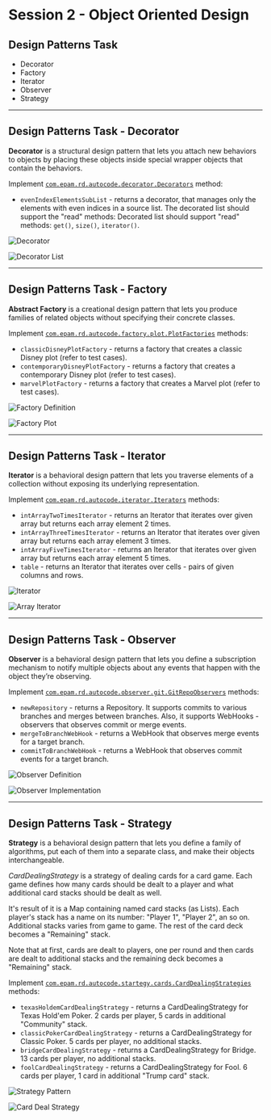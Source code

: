 # Session 2 - Object Oriented Design

## Design Patterns Task

* Decorator
* Factory
* Iterator
* Observer
* Strategy

---

## Design Patterns Task - Decorator

**Decorator** is a structural design pattern that lets you attach new behaviors to objects by placing these objects inside special wrapper objects that contain the behaviors.

Implement [`com.epam.rd.autocode.decorator.Decorators`]() method:

- `evenIndexElementsSubList` - returns a decorator, that manages only the elements with even indices in a source list. The decorated list should support the "read" methods: Decorated list should support "read" methods: `get()`, `size()`, `iterator()`.

![Decorator](./diagrams/Decorator.png)



![Decorator List](./diagrams/Decorator_List.png)

---

## Design Patterns Task - Factory

**Abstract Factory** is a creational design pattern that lets you produce families of related objects without specifying their concrete classes.

Implement [`com.epam.rd.autocode.factory.plot.PlotFactories`]() methods:

- `classicDisneyPlotFactory` - returns a factory that creates a classic Disney plot (refer to test cases).
- `contemporaryDisneyPlotFactory` - returns a factory that creates a contemporary Disney plot (refer to test cases).
- `marvelPlotFactory` - returns a factory that creates a Marvel plot (refer to test cases).

![Factory Definition](.\diagrams\Factory.png)

![Factory Plot](./diagrams/Factory_Plot.png)

<!-- This implementation has to be checked because it could be improved -->

---

## Design Patterns Task - Iterator

**Iterator** is a behavioral design pattern that lets you traverse elements of a collection without exposing its underlying representation.

Implement [`com.epam.rd.autocode.iterator.Iterators`]() methods:

- `intArrayTwoTimesIterator` - returns an Iterator that iterates over given array but returns each array element 2 times.
- `intArrayThreeTimesIterator` - returns an Iterator that iterates over given array but returns each array element 3 times.
- `intArrayFiveTimesIterator` - returns an Iterator that iterates over given array but returns each array element 5 times.
- `table` - returns an Iterator that iterates over cells - pairs of given columns and rows.

![Iterator](./diagrams/Iterator.png)

![Array Iterator](./diagrams/Iterator_Array.png)

---

## Design Patterns Task - Observer

**Observer** is a behavioral design pattern that lets you define a subscription mechanism to notify multiple objects about any events that happen with the object they’re observing.

Implement [`com.epam.rd.autocode.observer.git.GitRepoObservers`]() methods:

- `newRepository` - returns a Repository. It supports commits to various branches and merges between branches. Also, it supports WebHooks - observers that observes commit or merge events.
- `mergeToBranchWebHook` - returns a WebHook that observes merge events for a target branch.
- `commitToBranchWebHook` - returns a WebHook that observes commit events for a target branch.

![Observer Definition](./diagrams/ObserverPattern1.png)

![Observer Implementation](./diagrams/ObserverPattern.png)

---

## Design Patterns Task - Strategy

**Strategy** is a behavioral design pattern that lets you define a family of algorithms, put each of them into a separate class, and make their objects interchangeable.

*CardDealingStrategy* is a strategy of dealing cards for a card game. Each game defines how many cards should be dealt to a player and what additional card stacks should be dealt as well.

It's result of it is a Map containing named card stacks (as Lists). Each player's stack has a name on its number: "Player 1", "Player 2", an so on. Additional stacks varies from game to game. The rest of the card deck becomes a "Remaining" stack.

Note that at first, cards are dealt to players, one per round and then cards are dealt to additional stacks and the remaining deck becomes a "Remaining" stack.

Implement [`com.epam.rd.autocode.startegy.cards.CardDealingStrategies`]() methods:

- `texasHoldemCardDealingStrategy` - returns a CardDealingStrategy for Texas Hold'em Poker. 2 cards per player, 5 cards in additional "Community" stack.
- `classicPokerCardDealingStrategy` - returns a CardDealingStrategy for Classic Poker. 5 cards per player, no additional stacks.
- `bridgeCardDealingStrategy` - returns a CardDealingStrategy for Bridge. 13 cards per player, no additional stacks.
- `foolCardDealingStrategy` - returns a CardDealingStrategy for Fool. 6 cards per player, 1 card in additional "Trump card" stack.

![Strategy Pattern](./diagrams/Strategy.png)

![Card Deal Strategy](./diagrams/Strategy_Card.png)
